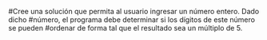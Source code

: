 #Cree una solución que permita al usuario ingresar un número entero. Dado dicho
#número, el programa debe determinar si los dígitos de este número se pueden
#ordenar de forma tal que el resultado sea un múltiplo de 5.